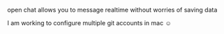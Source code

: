open chat allows you to message realtime without worries of saving data

I am working to configure multiple git accounts in mac ☺️
